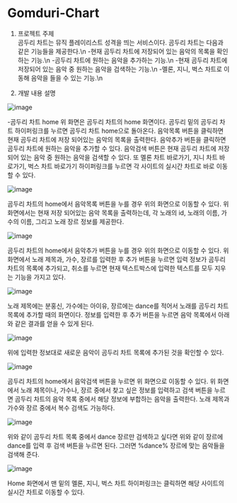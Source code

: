 # Gomduri-Chart

1.	프로젝트 주제\
곰두리 차트는 뮤직 플레이리스트 성격을 띄는 서비스이다. 곰두리 차트는 다음과 같은 기능들을 제공한다.\n
 -현재 곰두리 차트에 저장되어 있는 음악의 목록을 확인하는 기능.\n
 -곰두리 차트에 원하는 음악을 추가하는 기능.\n
 -현재 곰두리 차트에 저장되어 있는 음악 중 원하는 음악을 검색하는 기능.\n
 -멜론, 지니, 벅스 차트로 이동해 음악을 들을 수 있는 기능.\n


2.	개발 내용 설명

![image](https://user-images.githubusercontent.com/79496557/220836453-1c30662f-92df-40b6-b6ca-16d539e7b8bb.png)
 
-곰두리 차트 home
위 화면은 곰두리 차트의 home 화면이다. 곰두리 밑의 곰두리 차트 하이퍼링크를 누르면 곰두리 차트 home으로 돌아온다. 음악목록 버튼을 클릭하면 현재 곰두리 차트에 저장 되어있는 음악의 목록을 출력한다. 음악추가 버튼을 클릭하면 곰두리 차트에 원하는 음악을 추가할 수 있다. 음악검색 버튼은 현재 곰두리 차트에 저장되어 있는 음악 중 원하는 음악을 검색할 수 있다. 또 멜론 차트 바로가기, 지니 차트 바로가기, 벅스 차트 바로가기 하이퍼링크를 누르면 각 사이트의 실시간 차트로 바로 이동할 수 있다.

![image](https://user-images.githubusercontent.com/79496557/220836483-89b78866-7c0b-4e76-a608-a3b5986b0e71.png)


곰두리 차트의 home에서 음악목록 버튼을 누를 경우 위의 화면으로 이동할 수 있다. 위 화면에서는 현재 저장 되어있는 음악 목록을 출력하는데, 각 노래의 id, 노래의 이름, 가수의 이름, 그리고 노래 장르 정보를 제공한다.

![image](https://user-images.githubusercontent.com/79496557/220836503-cffd02da-52b4-4491-baa4-5a0fd89c4f97.png)
 

곰두리 차트의 home에서 음악추가 버튼을 누를 경우 위의 화면으로 이동할 수 있다. 위 화면에서 노래 제목과, 가수, 장르를 입력한 후 추가 버튼을 누르면 입력 정보가 곰두리 차트의 목록에 추가되고, 취소를 누르면 현재 텍스트박스에 입력한 텍스트를 모두 지우는 기능을 가지고 있다.

 ![image](https://user-images.githubusercontent.com/79496557/220836635-d2e08366-d420-48c3-a705-4510e44f9e40.png)

 
노래 제목에는 분홍신, 가수에는 아이유, 장르에는 dance를 적어서 노래를 곰두리 차트 목록에 추가할 때의 화면이다. 정보를 입력한 후 추가 버튼을 누르면 음악 목록에서 아래와 같은 결과를 얻을 수 있게 된다.
 
![image](https://user-images.githubusercontent.com/79496557/220836656-02af2663-92a2-4f4c-8ea2-a65070572614.png)


위에 입력한 정보대로 새로운 음악이 곰두리 차트 목록에 추가된 것을 확인할 수 있다.

 ![image](https://user-images.githubusercontent.com/79496557/220836676-17d4e1b8-e8fc-4dba-891b-e89dc6d3d2e6.png)

 
곰두리 차트의 home에서 음악검색 버튼을 누르면 위 화면으로 이동할 수 있다. 위 화면에서 노래 제목이나, 가수나, 장르 중에서 찾고 싶은 정보를 입력하고 검색 버튼을 누르면 곰두리 차트의 음악 목록 중에서 해당 정보에 부합하는 음악을 출력한다. 노래 제목과 가수와 장르 중에서 복수 검색도 가능하다.
 
 ![image](https://user-images.githubusercontent.com/79496557/220836700-5ab2d8d7-37fc-4d9c-b986-10ad8c23de55.png)

 
위와 같이 곰두리 차트 목록 중에서 dance 장르만 검색하고 싶다면 위와 같이 장르에 dance를 입력 후 검색 버튼을 누르면 된다. 그러면 %dance% 장르에 맞는 음악들을 검색해 준다.
 
 ![image](https://user-images.githubusercontent.com/79496557/220836720-f273e20f-d8e6-49e9-8856-978a6c8f2b2e.png)


Home 화면에서 맨 밑의 멜론, 지니, 벅스 차트 하이퍼링크는 클릭하면 해당 사이트의 실시간 차트로 이동할 수 있다.
